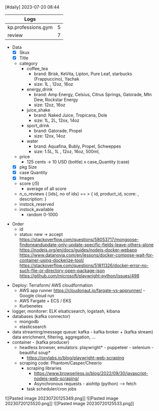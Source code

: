 [#daily]
2023-07-20
08:44

| Logs                                   |     |
| -------------------------------------- | --- |
| kp.professions.gym                     | 5   |
| review                                 | 7   |


- Data
	- [x] Skux
	- [x] Title
	- category
		- coffee_tea
			- brand: Brisk, KeVita, Lipton, Pure Leaf, starbucks (Frappuccino), Yachak
			- size: 1L , 12oz, 16oz
		- energy_drink
			- brand: Amp Energy, Celsius, Citrus Springs, Gatorade, Mtn Dew, Rockstar Energy
			- size: 12oz, 16oz
		- juice_shake
			- brand: Naked Juice, Tropicana, Dole
			- size: 1L, 2L, 12ox, 14oz
		- sport_drink
			- brand: Gatorade, Propel
			- size: 12ox, 14oz
		- water
			- brand: Aquafina, Bubly, Propel, Schweppes
			- size: 1.5L, 1L , 12oz, 16oz, 500ml, 
	+ price
		+ 125 cents -> 10 USD (bottle) x case_Quantity (case)
	+ [x]  pkg Size
	+ [x] case Quantity
	+ [x] Images
	+ score (*/5*)
		+ average of all score
	+ n_o_reviews { [ids], no of ids}  == > { id, product_id, score: , description:  }
	+ instock_reserved
	+ instock_available
		+ random 0-1000
+ Order
	+ id
	+ status: new -> accept
https://stackoverflow.com/questions/58053717/mongoose-findoneandupdate-only-update-specific-fields-leave-others-alone
https://nodejs.org/en/docs/guides/nodejs-docker-webapp
https://www.datanovia.com/en/lessons/docker-compose-wait-for-container-using-dockerize-tool/
https://stackoverflow.com/questions/51811326/docker-error-no-such-file-or-directory-open-package-json
https://github.com/microsoft/playwright-python/issues/498
- Deploy: Terraform/ AWS cloudformation
	- AWS app runner https://cloudonaut.io/fargate-vs-apprunner/ - Google cloud run
	- AWS Fargate + ECS / EKS
	- Kurbenetes
- logger, monitorer: ELK elsaticsearch, logstash, kibana
- databases (kafka connector)
	- mongodb 
	- elasticsearch 
- data streaming/message queue: kafka - kafka broker + (kafka stream) data enrichment, filtering, aggregation, ...
- container - (kafka producer)
	- headless browser, emulators: playwright* - puppeteer - selenium - beautiful soup*
		- https://oxylabs.io/blog/playwright-web-scraping
	- scraping code: Phantom/Casper/Cheerio
		- scraping libraries
			- https://www.browserless.io/blog/2022/09/30/javascript-nodejs-web-scraping/
			- Asynchronous requests - aiohttp (python) --> fetch
		- task scheduler/cron jobs 

![[Pasted image 20230720125349.png]]
![[Pasted image 20230720125520.png]]
![[Pasted image 20230720125533.png]]